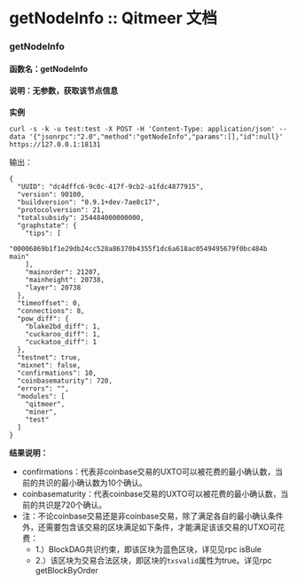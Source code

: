# getNodeInfo :: Qitmeer 文档

### getNodeInfo <a href="#getnodeinfo" id="getnodeinfo"></a>

#### 函数名：getNodeInfo <a href="#han-shu-ming-getnodeinfo" id="han-shu-ming-getnodeinfo"></a>

#### 说明：无参数，获取该节点信息 <a href="#shuo-ming-wu-can-shu-huo-qu-gai-jie-dian-xin-xi" id="shuo-ming-wu-can-shu-huo-qu-gai-jie-dian-xin-xi"></a>

**实例**

```
curl -s -k -u test:test -X POST -H 'Content-Type: application/json' --data '{"jsonrpc":"2.0","method":"getNodeInfo","params":[],"id":null}' https://127.0.0.1:18131
```

输出：

```
{
  "UUID": "dc4dffc6-9c0c-417f-9cb2-a1fdc4877915",
  "version": 90100,
  "buildversion": "0.9.1+dev-7ae8c17",
  "protocolversion": 21,
  "totalsubsidy": 254484000000000,
  "graphstate": {
    "tips": [
      "00006869b1f1e29db24cc528a86370b4355f1dc6a618ac0549495679f0bc484b main"
    ],
    "mainorder": 21207,
    "mainheight": 20738,
    "layer": 20738
  },
  "timeoffset": 0,
  "connections": 8,
  "pow_diff": {
    "blake2bd_diff": 1,
    "cuckaroo_diff": 1,
    "cuckatoo_diff": 1
  },
  "testnet": true,
  "mixnet": false,
  "confirmations": 10,
  "coinbasematurity": 720,
  "errors": "",
  "modules": [
    "qitmeer",
    "miner",
    "test"
  ]
}
```

**结果说明：**

* confirmations：代表非coinbase交易的UXTO可以被花费的最小确认数，当前的共识的最小确认数为10个确认。
* coinbasematurity：代表coinbase交易的UXTO可以被花费的最小确认数，当前的共识是720个确认。
* 注：不论coinbase交易还是非coinbase交易，除了满足各自的最小确认条件外，还需要包含该交易的区块满足如下条件，才能满足该该交易的UTXO可花费：
  * 1.）BlockDAG共识约束，即该区块为蓝色区块，详见见rpc isBule
  * 2.）该区块为交易合法区块，即区块的`txsvalid`属性为true。详见rpc getBlockByOrder
